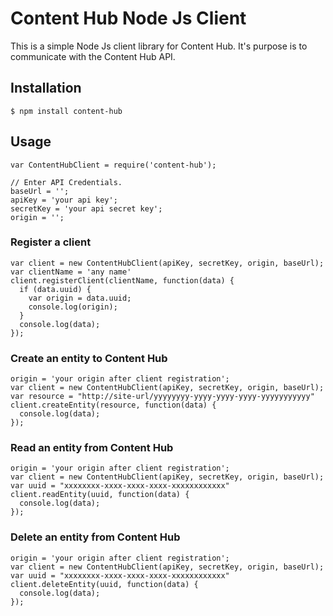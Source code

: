 # Content Hub Node Js Client

This is a simple Node Js client library for Content Hub. It's purpose is to communicate with the Content Hub API.

## Installation

```
$ npm install content-hub
```

## Usage
```
var ContentHubClient = require('content-hub');

// Enter API Credentials.
baseUrl = '';
apiKey = 'your api key';
secretKey = 'your api secret key';
origin = '';
```

### Register a client
```
var client = new ContentHubClient(apiKey, secretKey, origin, baseUrl);
var clientName = 'any name'
client.registerClient(clientName, function(data) {
  if (data.uuid) {
    var origin = data.uuid;
    console.log(origin);
  }
  console.log(data);
});
```

### Create an entity to Content Hub
```
origin = 'your origin after client registration';
var client = new ContentHubClient(apiKey, secretKey, origin, baseUrl);
var resource = "http://site-url/yyyyyyyy-yyyy-yyyy-yyyy-yyyyyyyyyyy"
client.createEntity(resource, function(data) {
  console.log(data);
});
```

### Read an entity from Content Hub
```
origin = 'your origin after client registration';
var client = new ContentHubClient(apiKey, secretKey, origin, baseUrl);
var uuid = "xxxxxxxx-xxxx-xxxx-xxxx-xxxxxxxxxxxx"
client.readEntity(uuid, function(data) {
  console.log(data);
});
```

### Delete an entity from Content Hub
```
origin = 'your origin after client registration';
var client = new ContentHubClient(apiKey, secretKey, origin, baseUrl);
var uuid = "xxxxxxxx-xxxx-xxxx-xxxx-xxxxxxxxxxxx"
client.deleteEntity(uuid, function(data) {
  console.log(data);
});
```
